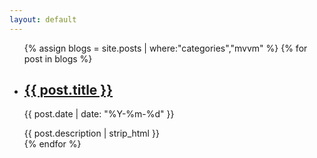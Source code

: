 ```yaml
---
layout: default
---
```


<div class="article-list">
  <ul>
    {% assign blogs = site.posts | where:"categories","mvvm" %}
    {% for post in blogs %}
      <li>
        <h2><a href="{{ post.url }}">{{ post.title }}</a></h2>
        <p class="author">
          <span class="date">{{ post.date | date: "%Y-%m-%d" }}</span>
        </p>
        <div class="excerpt">
          {{ post.description | strip_html }}
        </div>
      </li>
    {% endfor %}
  </ul>
</div>